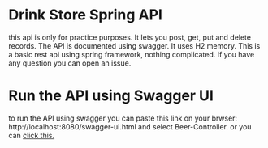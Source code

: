 # Drink Store Spring API
this api is only for practice purposes. It lets you post, get, put and delete records. The API is documented using swagger. It uses H2 memory. This is a basic rest api using spring framework, nothing complicated. If you have any question you can open an issue.


# Run the API using Swagger UI
to run the API using swagger you can paste this link on your brwser: http://localhost:8080/swagger-ui.html and select Beer-Controller.
or you can [click this.](http://localhost:8080/swagger-ui.html)
